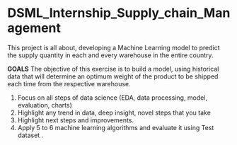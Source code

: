 # DSML_Internship_Supply_chain_Management

This project is all about, developing a Machine Learning model to predict the supply quantity in each and every warehouse in the entire country.

**GOALS**
The objective of this exercise is to build a model, using historical data that will determine an
optimum weight of the product to be shipped each time from the respective warehouse.
1. Focus on all steps of data science (EDA, data processing, model, evaluation, charts)
2. Highlight any trend in data, deep insight, novel steps that you take
3. Highlight next steps and improvements.
4. Apply 5 to 6 machine learning algorithms and evaluate it using Test dataset .
